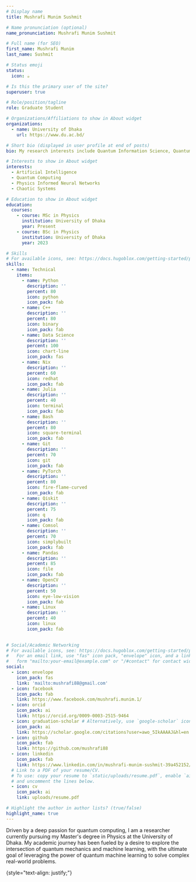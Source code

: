 ```yaml
---
# Display name
title: Mushrafi Munim Sushmit

# Name pronunciation (optional)
name_pronunciation: Mushrafi Munim Sushmit

# Full name (for SEO)
first_name: Mushrafi Munim
last_name: Sushmit

# Status emoji
status:
  icon: ☕️

# Is this the primary user of the site?
superuser: true

# Role/position/tagline
role: Graduate Student

# Organizations/Affiliations to show in About widget
organizations:
  - name: University of Dhaka
    url: https://www.du.ac.bd/

# Short bio (displayed in user profile at end of posts)
bio: My research interests include Quantum Information Science, Quantum Computing and Machine Learning.

# Interests to show in About widget
interests:
  - Artificial Intelligence
  - Quantum Computing
  - Physics Informed Neural Networks
  - Chaotic Systems

# Education to show in About widget
education:
  courses:
    - course: MSc in Physics
      institution: University of Dhaka
      year: Present
    - course: BSc in Physics
      institution: University of Dhaka
      year: 2023

# Skills
# For available icons, see: https://docs.hugoblox.com/getting-started/page-builder/#icons
skills:
  - name: Technical
    items:
      - name: Python
        description: ''
        percent: 80
        icon: python
        icon_pack: fab
      - name: C++
        description: ''
        percent: 80
        icon: binary
        icon_pack: fab
      - name: Data Science
        description: ''
        percent: 100
        icon: chart-line
        icon_pack: fas
      - name: Nix
        description: ''
        percent: 60
        icon: redhat
        icon_pack: fab
      - name: Julia
        description: ''
        percent: 40
        icon: terminal
        icon_pack: fab
      - name: Bash
        description: ''
        percent: 80
        icon: square-terminal
        icon_pack: fab
      - name: Git
        description: ''
        percent: 70
        icon: git
        icon_pack: fab
      - name: PyTorch
        description: ''
        percent: 80
        icon: fire-flame-curved
        icon_pack: fab
      - name: Qiskit
        description: ''
        percent: 75
        icon: q
        icon_pack: fab
      - name: Comsol
        description: ''
        percent: 70
        icon: simplybuilt
        icon_pack: fab
      - name: Pandas
        description: ''
        percent: 85
        icon: file
        icon_pack: fab
      - name: OpenCV
        description: ''
        percent: 50
        icon: eye-low-vision
        icon_pack: fab
      - name: Linux
        description: ''
        percent: 40
        icon: linux
        icon_pack: fab
  

# Social/Academic Networking
# For available icons, see: https://docs.hugoblox.com/getting-started/page-builder/#icons
#   For an email link, use "fas" icon pack, "envelope" icon, and a link in the
#   form "mailto:your-email@example.com" or "/#contact" for contact widget.
social:
  - icon: envelope
    icon_pack: fas
    link: 'mailto:mushrafi88@gmail.com'
  - icon: facebook
    icon_pack: fab
    link: https://www.facebook.com/mushrafi.munim.1/
  - icon: orcid
    icon_pack: ai
    link: https://orcid.org/0009-0003-2515-9464
  - icon: graduation-scholar # Alternatively, use `google-scholar` icon from `ai` icon pack
    icon_pack: ai
    link: https://scholar.google.com/citations?user=awo_5IkAAAAJ&hl=en
  - icon: github
    icon_pack: fab
    link: https://github.com/mushrafi88
  - icon: linkedin
    icon_pack: fab
    link: https://www.linkedin.com/in/mushrafi-munim-sushmit-39a452152/
  # Link to a PDF of your resume/CV.
  # To use: copy your resume to `static/uploads/resume.pdf`, enable `ai` icons in `params.yaml`,
  # and uncomment the lines below.
  - icon: cv
    icon_pack: ai
    link: uploads/resume.pdf

# Highlight the author in author lists? (true/false)
highlight_name: true
---
```


Driven by a deep passion for quantum computing, I am a researcher currently pursuing my Master's degree in Physics at the University of Dhaka. My academic journey has been fueled by a desire to explore the intersection of quantum mechanics and machine learning, with the ultimate goal of leveraging the power of quantum machine learning to solve complex real-world problems.

{style="text-align: justify;"}
